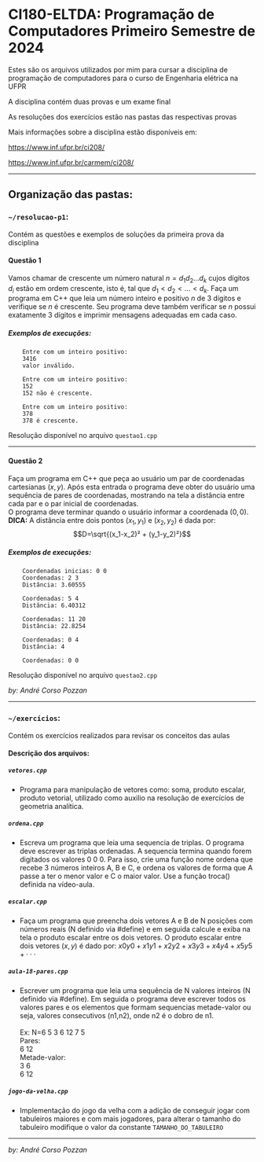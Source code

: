# CI180-ELTDA: Programação de Computadores Primeiro Semestre de 2024

Estes são os arquivos utilizados por mim para cursar a disciplina de programação de computadores para o curso de Engenharia elétrica na UFPR

A disciplina contém duas provas e um exame final

As resoluções dos exercícios estão nas pastas das respectivas provas

Mais informações sobre a disciplina estão disponíveis em:  

https://www.inf.ufpr.br/ci208/

https://www.inf.ufpr.br/carmem/ci208/


---

## Organização das pastas:


### `~/resolucao-p1`:
Contém as questões e exemplos de soluções da primeira prova da disciplina

#### Questão 1

Vamos chamar de crescente um número natural $n = d_1 d_2 ... d_k$ cujos dígitos $d_i$ estão em ordem crescente, isto é, tal que $d_1 < d_2 < ... < d_k$. Faça um programa em C++ que leia um número inteiro e positivo $n$ de 3 dígitos e verifique se $n$ é crescente. Seu programa deve também verificar se $n$ possui exatamente 3 dígitos e imprimir mensagens adequadas em cada caso.

##### Exemplos de execuções:

```shell
    Entre com um inteiro positivo:
    3416
    valor inválido.
```

```shell
    Entre com um inteiro positivo:
    152
    152 não é crescente.
```

```shell
    Entre com um inteiro positivo:
    378
    378 é crescente.
```

Resolução disponível no arquivo `questao1.cpp`

---

#### Questão 2

Faça um programa em C++ que peça ao usuário um par de coordenadas cartesianas $(x,y)$. Após esta entrada o programa deve obter do usuário uma sequência de pares de coordenadas, mostrando na tela a distância entre cada par e o par inicial de coordenadas.  
O programa deve terminar quando o usuário informar a coordenada $(0,0)$.  
**DICA:** A distância entre dois pontos $(x_1,y_1)$ e $(x_2,y_2)$ é dada por: $$D=\sqrt{(x_1-x_2)² + (y_1-y_2)²}$$

##### Exemplos de execuções:

```shell
    Coordenadas inicias: 0 0
    Coordenadas: 2 3
    Distância: 3.60555

    Coordenadas: 5 4
    Distância: 6.40312

    Coordenadas: 11 20
    Distância: 22.8254

    Coordenadas: 0 4
    Distância: 4

    Coordenadas: 0 0
```

Resolução disponível no arquivo `questao2.cpp`

_by: André Corso Pozzan_


--- 

### `~/exercícios`:
Contém os exercícios realizados para revisar os conceitos das aulas

#### Descrição dos arquivos:

##### `vetores.cpp`

- Programa para manipulação de vetores como: soma, produto escalar, produto vetorial, utilizado como auxilio na resolução de exercícios de geometria analítica.

##### `ordena.cpp`
- Escreva um programa que leia uma sequencia de triplas. O programa deve escrever as triplas ordenadas. A sequencia termina quando forem digitados os valores 0 0 0. Para isso, crie uma função nome ordena que recebe 3 números inteiros A, B e C, e ordena os valores de forma que A passe a ter o menor valor e C o maior valor. Use a função troca() definida na vídeo-aula.

##### `escalar.cpp`
- Faça um programa que preencha dois vetores A e B de N posições com números reais (N definido via #define) e em seguida calcule e exiba na tela o produto escalar entre os dois vetores. O produto escalar entre dois vetores $(x, y)$ é dado por:
$x0 y0 + x1 y1 + x2 y2 + x3 y3 + x4 y4 + x5 y5 + · · ·$

##### `aula-18-pares.cpp`
- Escrever um programa que leia uma sequência de N valores inteiros (N definido via #define).
Em seguida o programa deve escrever todos os valores pares e os elementos que formam sequencias metade-valor
ou seja, valores consecutivos (n1,n2), onde n2 é o dobro de n1.
    <br><br>Ex: N=6
    5 3 6 12 7 5  
    Pares:  
    6 12  
    Metade-valor:  
    3 6  
    6 12

##### `jogo-da-velha.cpp`
- Implementação do jogo da velha com a adição de conseguir jogar com tabuleiros maiores e com mais jogadores, para alterar o tamanho do tabuleiro modifique o valor da constante `TAMANHO_DO_TABULEIRO`
---

*by: André Corso Pozzan*
